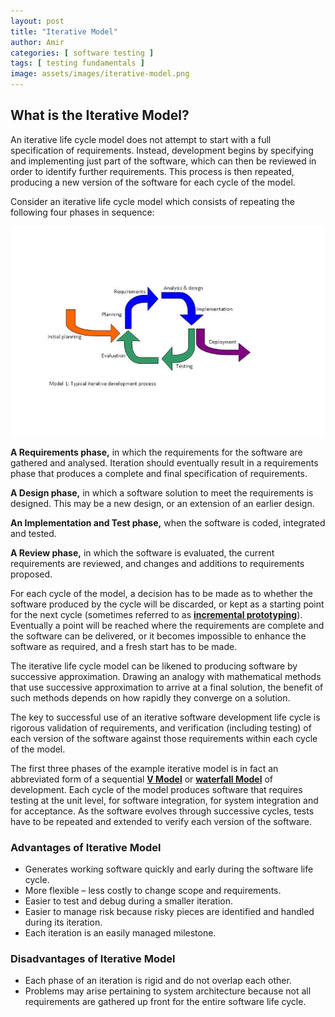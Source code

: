 ```yaml
---
layout: post
title: "Iterative Model"
author: Amir
categories: [ software testing ]
tags: [ testing fundamentals ]
image: assets/images/iterative-model.png
---
```


## What is the Iterative Model?

An iterative life cycle model does not attempt to start with a full specification of requirements. Instead, development begins by specifying and implementing just part of the software, which can then be reviewed in order to identify further requirements. This process is then repeated, producing a new version of the software for each cycle of the model.

Consider an iterative life cycle model which consists of repeating the following four phases in sequence:

![iterative model](/assets/images/iterative-model.png "iterative model")

**A Requirements phase,** in which the requirements for the software are gathered and analysed. Iteration should eventually result in a requirements phase that produces a complete and final specification of requirements.

**A Design phase,** in which a software solution to meet the requirements is designed. This may be a new design, or an extension of an earlier design.

**An Implementation and Test phase,** when the software is coded, integrated and tested.

**A Review phase,** in which the software is evaluated, the current requirements are reviewed, and changes and additions to requirements proposed.

For each cycle of the model, a decision has to be made as to whether the software produced by the cycle will be discarded, or kept as a starting point for the next cycle (sometimes referred to as **[incremental prototyping](http://www.testingexcellence.com/incremental-model-2/ "Incremental Model")**). Eventually a point will be reached where the requirements are complete and the software can be delivered, or it becomes impossible to enhance the software as required, and a fresh start has to be made.

The iterative life cycle model can be likened to producing software by successive approximation. Drawing an analogy with mathematical methods that use successive approximation to arrive at a final solution, the benefit of such methods depends on how rapidly they converge on a solution.

The key to successful use of an iterative software development life cycle is rigorous validation of requirements, and verification (including testing) of each version of the software against those requirements within each cycle of the model.

The first three phases of the example iterative model is in fact an abbreviated form of a sequential **[V Model](/v-model-in-software-testing/ "V Model")** or **[waterfall Model](/waterfall-model/ "Waterfall Model in Software Testing")** of development. Each cycle of the model produces software that requires testing at the unit level, for software integration, for system integration and for acceptance. As the software evolves through successive cycles, tests have to be repeated and extended to verify each version of the software.

### **Advantages of Iterative Model**

*   Generates working software quickly and early during the software life cycle.
*   More flexible – less costly to change scope and requirements.
*   Easier to test and debug during a smaller iteration.
*   Easier to manage risk because risky pieces are identified and handled during its iteration.
*   Each iteration is an easily managed milestone.

### **Disadvantages of Iterative Model**

*   Each phase of an iteration is rigid and do not overlap each other.
*   Problems may arise pertaining to system architecture because not all requirements are gathered up front for the entire software life cycle.